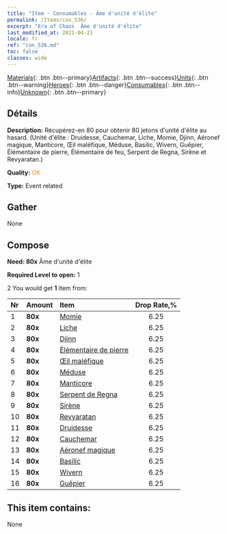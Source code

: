 ```yaml
---
title: "Item - Consumables - Âme d'unité d'élite"
permalink: /Items/con_536/
excerpt: "Era of Chaos  Âme d'unité d'élite"
last_modified_at: 2021-04-21
locale: fr
ref: "con_536.md"
toc: false
classes: wide
---
```

 [Materials](/fr/Items/){: .btn .btn--primary}[Artifacts](/fr/Items/Artifacts/){: .btn .btn--success}[Units](/fr/Items/Units/){: .btn .btn--warning}[Heroes](/fr/Items/Heroes/){: .btn .btn--danger}[Consumables](/fr/Items/Consumables/){: .btn .btn--info}[Unknown](/fr/Items/Unknown/){: .btn .btn--primary}

## Détails
 **Description:** Récupérez-en 80 pour obtenir 80 jetons d'unité d'élite au hasard. (Unité d'élite : Druidesse, Cauchemar, Liche, Momie, Djinn, Aéronef magique, Manticore, Œil maléfique, Méduse, Basilic, Wivern, Guêpier, Élémentaire de pierre, Élémentaire de feu, Serpent de Regna, Sirène et Revyaratan.)

 **Quality:** <span style="color: #FF8C00">OK</span>

 **Type:** Event related

## Gather

  None

## Compose

 **Need: 80x** Âme d'unité d'élite

 **Required Level to open:** 1

 2 You would get **1** item  from:

  | Nr | Amount |     Item    | Drop Rate,% |
  |:---|:-------|:------------|:---------:|
  | 1 |  **80x** | [Momie](/fr/Items/unt_215/) | 6.25 | 
  | 2 |  **80x** | [Liche](/fr/Items/unt_212/) | 6.25 | 
  | 3 |  **80x** | [Djinn](/fr/Items/unt_239/) | 6.25 | 
  | 4 |  **80x** | [Élémentaire de pierre](/fr/Items/unt_266/) | 6.25 | 
  | 5 |  **80x** | [Œil maléfique](/fr/Items/unt_246/) | 6.25 | 
  | 6 |  **80x** | [Méduse](/fr/Items/unt_247/) | 6.25 | 
  | 7 |  **80x** | [Manticore](/fr/Items/unt_249/) | 6.25 | 
  | 8 |  **80x** | [Serpent de Regna](/fr/Items/unt_276/) | 6.25 | 
  | 9 |  **80x** | [Sirène](/fr/Items/unt_277/) | 6.25 | 
  | 10 |  **80x** | [Revyaratan](/fr/Items/unt_280/) | 6.25 | 
  | 11 |  **80x** | [Druidesse](/fr/Items/unt_206/) | 6.25 | 
  | 12 |  **80x** | [Cauchemar](/fr/Items/unt_233/) | 6.25 | 
  | 13 |  **80x** | [Aéronef magique](/fr/Items/unt_242/) | 6.25 | 
  | 14 |  **80x** | [Basilic](/fr/Items/unt_256/) | 6.25 | 
  | 15 |  **80x** | [Wivern](/fr/Items/unt_258/) | 6.25 | 
  | 16 |  **80x** | [Guêpier](/fr/Items/unt_260/) | 6.25 | 


## This item contains:

  None

